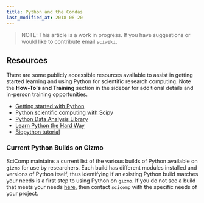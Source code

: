 ```yaml
---
title: Python and the Condas
last_modified_at: 2018-06-20
---
```


>NOTE: This article is a work in progress. If you have suggestions or would like to contribute email `sciwiki`.  

## Resources
There are some publicly accessible resources available to assist in getting started learning and using Python for scientific research computing.  Note the **How-To's and Training** section in the sidebar for additional details and in-person training opportunities.   
  * [Getting started with Python](https://www.python.org/about/gettingstarted/)
  * [Python scientific computing with Scipy](https://www.scipy.org/getting-started.html)
  * [Python Data Analysis Library](http://pandas.pydata.org/pandas-docs/stable/10min.html)
  * [Learn Python the Hard Way](http://learnpythonthehardway.org/book/)
  * [Biopython tutorial](http://biopython.org/DIST/docs/tutorial/Tutorial.html)


### Current Python Builds on Gizmo
SciComp maintains a current list of the various builds of Python available on `gizmo` for use by researchers.  Each build has different modules installed and versions of Python itself, thus identifying if an existing Python build matches your needs is a first step to using Python on `gizmo`.  If you do not see a build that meets your needs [here,](https://fredhutch.github.io/easybuild-life-sciences/Python.html) then contact `scicomp` with the specific needs of your project.  
